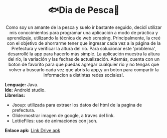 <div align="center">
  <h1>🐟Dia de Pesca🎣</h1> 
Como soy un amante de la pesca y suelo ir bastante seguido, decidí utilizar mis conocimientos para programar una aplicación a modo de práctica y aprendizaje, utilizando la técnica de web scraping. Principalmente, la creé con el objetivo de ahorrarme tener que ingresar cada vez a la página de la Prefectura y verificar la altura del río. Para solucionar este 'problema', desarrollé la app para hacerlo más simple.
La aplicación muestra la altura del río, la variación y las fechas de actualización. Además, cuenta con un boton de favorito para que puedas agregar cualquier rio y no tengas que volver a buscarlo cada vez que abris la app,y un boton para compartir la informacion a distintas redes sociales!.
</div>


  <b>Lenguaje:</b> Java.<br>
  <b>Ide:</b> Android studio.<br>
  <b>Librerias:</b>
  <ul>  
  <li>Jsoup: utilizada para extraer los datos del html de la pagina de prefectura.<br></li>
  <li>Glide:mostrar imagen de google, a traves del link.</li>
  <li>LottieFiles: uso de animaciones con json.</li>
  </ul>            

  
  <b>Enlace apk:</b>
  [Link Drive apk](https://drive.google.com/file/d/14knb03M0Qwfn56BZTNv1TwRmZp8JOPMx/view?usp=sharing)

  
  
  
  
